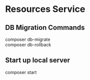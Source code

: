 # Resources Service

## DB Migration Commands
composer db-migrate\
composer db-rollback

## Start up local server
composer start